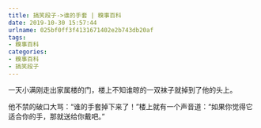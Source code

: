 ```yaml
---
title: 搞笑段子->谁的手套 | 糗事百科
date: 2019-10-30 15:57:44
urlname: 025bf0ff3f4131671402e2b743db20af
tags: 
- 糗事百科
categories:
- 糗事百科
- 搞笑段子
---
```

一天小满刚走出家属楼的门，楼上不知谁晾的一双袜子就掉到了他的头上。

他不禁的破口大骂：“谁的手套掉下来了！”楼上就有一个声音道：“如果你觉得它适合你的手，那就送给你戴吧。”



